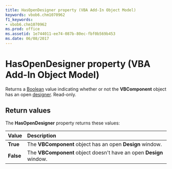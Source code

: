 ```yaml
---
title: HasOpenDesigner property (VBA Add-In Object Model)
keywords: vbob6.chm1070962
f1_keywords:
- vbob6.chm1070962
ms.prod: office
ms.assetid: 1e744011-ee74-087b-80ec-fbf0b569b453
ms.date: 06/08/2017
---
```



# HasOpenDesigner property (VBA Add-In Object Model)

Returns a [Boolean](../../Glossary/vbe-glossary.md#boolean-data-type) value indicating whether or not the **VBComponent** object has an open [designer](../../Glossary/vbe-glossary.md#designer). Read-only.

## Return values

The **HasOpenDesigner** property returns these values:

|Value|Description|
|:-----|:-----|
|**True**|The **VBComponent** object has an open **Design** window.|
|**False**|The **VBComponent** object doesn't have an open **Design** window.|


